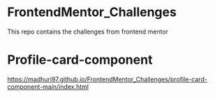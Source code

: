 # FrontendMentor_Challenges
This repo contains the challenges from frontend mentor

# Profile-card-component
https://madhuri97.github.io/FrontendMentor_Challenges/profile-card-component-main/index.html
